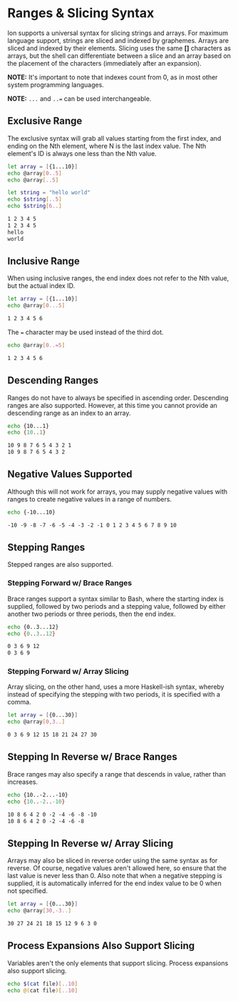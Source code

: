 # Ranges & Slicing Syntax

Ion supports a universal syntax for slicing strings and arrays. For maximum language support,
strings are sliced and indexed by graphemes. Arrays are sliced and indexed by their elements.
Slicing uses the same **[]** characters as arrays, but the shell can differentiate between
a slice and an array based on the placement of the characters (immediately after an expansion).

**NOTE:** It's important to note that indexes count from 0, as in most other system programming languages.

**NOTE:** `...` and `..=` can be used interchangeable.

## Exclusive Range

The exclusive syntax will grab all values starting from the first index, and ending on
the Nth element, where N is the last index value. The Nth element's ID is always one
less than the Nth value.

```sh
let array = [{1...10}]
echo @array[0..5]
echo @array[..5]

let string = "hello world"
echo $string[..5]
echo $string[6..]
```
```txt
1 2 3 4 5
1 2 3 4 5
hello
world
```

## Inclusive Range

When using inclusive ranges, the end index does not refer to the Nth value, but the actual index ID.

```sh
let array = [{1...10}]
echo @array[0...5]
```
```txt
1 2 3 4 5 6
```

The `=` character may be used instead of the third dot.

```sh
echo @array[0..=5]
```
```txt
1 2 3 4 5 6
```

## Descending Ranges

Ranges do not have to always be specified in ascending order. Descending ranges are also
supported. However, at this time you cannot provide an descending range as an index to an array.

```sh
echo {10...1}
echo {10..1}
```
```txt
10 9 8 7 6 5 4 3 2 1
10 9 8 7 6 5 4 3 2
```

## Negative Values Supported

Although this will not work for arrays, you may supply negative values with ranges to create
negative values in a range of numbers.

```sh
echo {-10...10}
```
```txt
-10 -9 -8 -7 -6 -5 -4 -3 -2 -1 0 1 2 3 4 5 6 7 8 9 10
```

## Stepping Ranges

Stepped ranges are also supported.

### Stepping Forward w/ Brace Ranges

Brace ranges support a syntax similar to Bash, where the starting index is supplied, followed by
two periods and a stepping value, followed by either another two periods or three periods, then
the end index.

```sh
echo {0..3...12}
echo {0..3..12}
```
```txt
0 3 6 9 12
0 3 6 9
```

### Stepping Forward w/ Array Slicing

Array slicing, on the other hand, uses a more Haskell-ish syntax, whereby instead of specifying
the stepping with two periods, it is specified with a comma.

```sh
let array = [{0...30}]
echo @array[0,3..]
```
```txt
0 3 6 9 12 15 18 21 24 27 30
```

## Stepping In Reverse w/ Brace Ranges

Brace ranges may also specify a range that descends in value, rather than increases.

```sh
echo {10..-2...-10}
echo {10..-2..-10}
```
```txt
10 8 6 4 2 0 -2 -4 -6 -8 -10
10 8 6 4 2 0 -2 -4 -6 -8
```

## Stepping In Reverse w/ Array Slicing

Arrays may also be sliced in reverse order using the same syntax as for reverse. Of course,
negative values aren't allowed here, so ensure that the last value is never less than 0.
Also note that when a negative stepping is supplied, it is automatically inferred for the
end index value to be 0 when not specified.

```sh
let array = [{0...30}]
echo @array[30,-3..]
```
```txt
30 27 24 21 18 15 12 9 6 3 0
```

## Process Expansions Also Support Slicing

Variables aren't the only elements that support slicing. Process expansions also support slicing.

```sh
echo $(cat file)[..10]
echo @(cat file)[..10]
```

